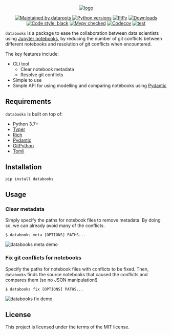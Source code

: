 <p align="center">
  <a href="https://datarootsio.github.io/databooks/"><img alt="logo" src="https://raw.githubusercontent.com/datarootsio/databooks/main/docs/images/logo.png"></a>
</p>
<p align="center">
  <a href="https://dataroots.io"><img alt="Maintained by dataroots" src="https://dataroots.io/maintained-rnd.svg" /></a>
  <a href="https://pypi.org/project/databooks/"><img alt="Python versions" src="https://img.shields.io/pypi/pyversions/databooks" /></a>
  <a href="https://pypi.org/project/databooks/"><img alt="PiPy" src="https://img.shields.io/pypi/v/databooks" /></a>
  <a href="https://pepy.tech/project/databooks"><img alt="Downloads" src="https://pepy.tech/badge/databooks" /></a>
  <a href="https://github.com/psf/black"><img alt="Code style: black" src="https://img.shields.io/badge/code%20style-black-000000.svg" /></a>
  <a href="http://mypy-lang.org/"><img alt="Mypy checked" src="https://img.shields.io/badge/mypy-checked-1f5082.svg" /></a>
  <a href="https://pepy.tech/project/databooks"><img alt="Codecov" src="https://codecov.io/github/datarootsio/databooks/main/graph/badge.svg" /></a>
  <a href="https://github.com/datarootsio/databooks/actions"><img alt="test" src="https://github.com/datarootsio/databooks/actions/workflows/test.yml/badge.svg" /></a>
</p>


`databooks` is a package to ease the collaboration between data scientists using
[Jupyter notebooks](https://jupyter.org/), by reducing the number of git conflicts between
different notebooks and resolution of git conflicts when encountered.

The key features include:

- CLI tool
  - Clear notebook metadata
  - Resolve git conflicts
- Simple to use
- Simple API for using modelling and comparing notebooks using [Pydantic](https://pydantic-docs.helpmanual.io/)

## Requirements

`databooks` is built on top of:

- Python 3.7+
- [Typer](https://typer.tiangolo.com/)
- [Rich](https://rich.readthedocs.io/en/latest/)
- [Pydantic](https://pydantic-docs.helpmanual.io/)
- [GitPython](https://gitpython.readthedocs.io/en/stable/tutorial.html)
- [Tomli](https://github.com/hukkin/tomli)

## Installation

```
pip install databooks
```

## Usage

### Clear metadata

Simply specify the paths for notebook files to remove metadata. By doing so, we can 
already avoid many of the conflicts.

```console
$ databooks meta [OPTIONS] PATHS...
```

![databooks meta demo](https://raw.githubusercontent.com/datarootsio/databooks/main/docs/images/databooks-meta.gif)

### Fix git conflicts for notebooks

Specify the paths for notebook files with conflicts to be fixed. Then, `databooks` finds
the source notebooks that caused the conflicts and compares them (so no JSON manipulation!)

```console
$ databooks fix [OPTIONS] PATHS...
```

![databooks fix demo](https://raw.githubusercontent.com/datarootsio/databooks/main/docs/images/databooks-fix.gif)

## License

This project is licensed under the terms of the MIT license.
